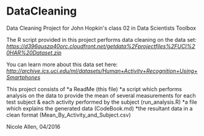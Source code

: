# DataCleaning
Data Cleaning Project for John Hopkin's class 02 in Data Scientists Toolbox

The R script provided in this project performs data cleaning on the data set:
_https://d396qusza40orc.cloudfront.net/getdata%2Fprojectfiles%2FUCI%20HAR%20Dataset.zip_

You can learn more about this data set here:
_http://archive.ics.uci.edu/ml/datasets/Human+Activity+Recognition+Using+Smartphones_

This project consists of 
*a ReadMe (this file)
*a script which performs analysis on the data to provide the mean of several measurements for each test subject & each activity performed by the subject (run_analysis.R)
*a file which explains the generated data (CodeBook.md)
*the resultant data in a clean format (Mean_By_Activity_and_Subject.csv)

Nicole Allen, 04/2016
